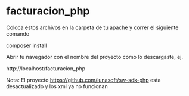 # facturacion_php

Coloca estos archivos en la carpeta de tu apache y correr el siguiente comando 

composer install

Abrir tu navegador con el nombre del proyecto como lo descargaste, ej.

http://localhost/facturacion_php

Nota: El proyecto https://github.com/lunasoft/sw-sdk-php esta desactualizado y los xml ya no funcionan